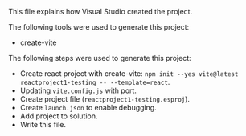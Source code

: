 This file explains how Visual Studio created the project.

The following tools were used to generate this project:
- create-vite

The following steps were used to generate this project:
- Create react project with create-vite: `npm init --yes vite@latest reactproject1-testing -- --template=react`.
- Updating `vite.config.js` with port.
- Create project file (`reactproject1-testing.esproj`).
- Create `launch.json` to enable debugging.
- Add project to solution.
- Write this file.
